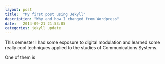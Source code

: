 ```yaml
---
layout: post
title:  "My first post using Jekyll"
description: "Why and how I changed from Wordpress"
date:   2014-09-21 21:53:05
categories: jekyll update
---
```

This semester I had some exposure to digital modulation and learned some really cool techniques applied to the studies of Communications Systems. 

One of them is 

